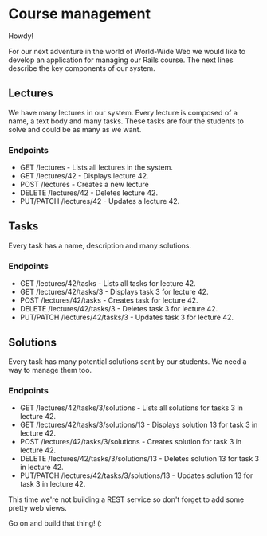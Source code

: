 # Course management

Howdy!

For our next adventure in the world of World-Wide Web we would like to develop an application for managing our Rails course. The next lines describe the key components of our system.

## Lectures
We have many lectures in our system. Every lecture is composed of a name, a text body and many tasks. These tasks are four the students to solve and could be as many as we want.

### Endpoints
* GET /lectures - Lists all lectures in the system.
* GET /lectures/42 - Displays lecture 42.
* POST /lectures - Creates a new lecture
* DELETE /lectures/42 - Deletes lecture 42.
* PUT/PATCH /lectures/42 - Updates a lecture 42.

## Tasks
Every task has a name, description and many solutions.

### Endpoints
* GET /lectures/42/tasks - Lists all tasks for lecture 42.
* GET /lectures/42/tasks/3 - Displays task 3 for lecture 42.
* POST /lectures/42/tasks - Creates task for lecture 42.
* DELETE /lectures/42/tasks/3 - Deletes task 3 for lecture 42.
* PUT/PATCH /lectures/42/tasks/3 - Updates task 3 for lecture 42.

## Solutions
Every task has many potential solutions sent by our students. We need a way to manage them too.

### Endpoints
* GET /lectures/42/tasks/3/solutions - Lists all solutions for tasks 3 in lecture 42.
* GET /lectures/42/tasks/3/solutions/13 - Displays solution 13 for task 3 in lecture 42.
* POST /lectures/42/tasks/3/solutions - Creates solution for task 3 in lecture 42.
* DELETE /lectures/42/tasks/3/solutions/13 - Deletes solution 13 for task 3 in lecture 42.
* PUT/PATCH /lectures/42/tasks/3/solutions/13 - Updates solution 13 for task 3 in lecture 42.

This time we're not building a REST service so don't forget to add some pretty web views.

Go on and build that thing! (:
